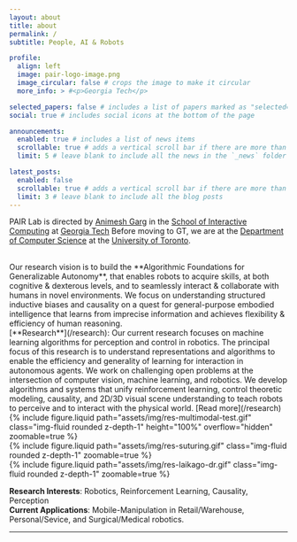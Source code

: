 ```yaml
---
layout: about
title: about
permalink: /
subtitle: People, AI & Robots

profile:
  align: left
  image: pair-logo-image.png
  image_circular: false # crops the image to make it circular
  more_info: > #<p>Georgia Tech</p>

selected_papers: false # includes a list of papers marked as "selected={true}"
social: true # includes social icons at the bottom of the page

announcements:
  enabled: true # includes a list of news items
  scrollable: true # adds a vertical scroll bar if there are more than 3 news items
  limit: 5 # leave blank to include all the news in the `_news` folder

latest_posts:
  enabled: false
  scrollable: true # adds a vertical scroll bar if there are more than 3 new posts items
  limit: 3 # leave blank to include all the blog posts
---
```


PAIR Lab is directed by [Animesh Garg](https://animesh.garg.tech/) in the [School of Interactive Computing](https://www.ic.gatech.edu/) at [Georgia Tech](https://www.cc.gatech.edu)
Before moving to GT, we are at the [Department of Computer Science](https://web.cs.toronto.edu/) at the [University of Toronto](https://www.utoronto.ca/). 

<br>
Our research vision is to build the **Algorithmic Foundations for Generalizable Autonomy**, that enables robots to acquire skills, at both cognitive & dexterous levels, and to seamlessly interact & collaborate with humans in novel environments. We focus on understanding structured inductive biases and causality on a quest for general-purpose embodied intelligence that learns from imprecise information and achieves flexibility & efficiency of human reasoning.

<br>
[**Research**](/research): Our current research focuses on machine learning algorithms for perception and control in robotics. The principal focus of this research is to understand representations and algorithms to enable the efficiency and generality of learning for interaction in autonomous agents. 
We work on challenging open problems at the intersection of computer vision, machine learning, and robotics. We develop algorithms and systems that unify reinforcement learning, control theoretic modeling, causality, and 2D/3D visual scene understanding to teach robots to perceive and to interact with the physical world. [Read more](/research)

<div class="row mt-3">
    <div class="col-sm mt-3 mt-md-0">
        {% include figure.liquid path="assets/img/res-multimodal-test.gif" class="img-fluid rounded z-depth-1" height="100%" overflow="hidden" zoomable=true %}
    </div>
    <div class="col-sm mt-3 mt-md-0">
        {% include figure.liquid path="assets/img/res-suturing.gif" class="img-fluid rounded z-depth-1" zoomable=true %}
    </div>
    <div class="col-sm mt-3 mt-md-0">
        {% include figure.liquid path="assets/img/res-laikago-dr.gif" class="img-fluid rounded z-depth-1" zoomable=true %}
    </div>
</div>

**Research Interests**: Robotics, Reinforcement Learning, Causality, Perception  
**Current Applications**: Mobile-Manipulation in Retail/Warehouse, Personal/Sevice, and Surgical/Medical robotics.  

----
